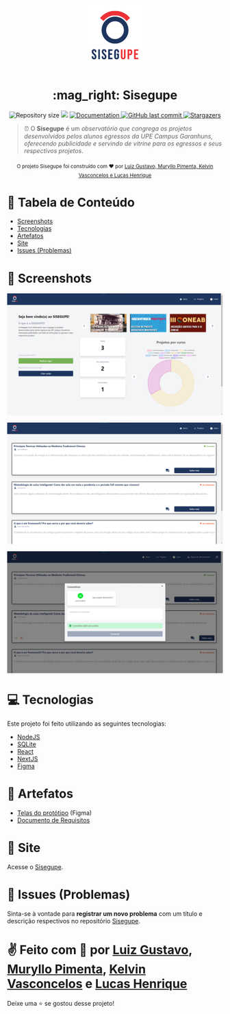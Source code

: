<p align="center">
   <img src="./.github/logo-upe.png" width="150"/>
</p>

<h1 align="center"> :mag_right: Sisegupe </h1>

<p align="center">
  <img alt="Repository size" src="https://img.shields.io/github/repo-size/MurylloEx/Sisegupe?color=0853c4">

  <img src="https://img.shields.io/badge/version-1.0.0-0853c4.svg?cacheSeconds=2592000" />
  <a href="https://github.com/MurylloEx/Sisegupe/#readme">
    <img alt="Documentation" src="https://img.shields.io/badge/documentation-yes-0853c4.svg" target="_blank" />
  </a>
   <a href="https://github.com/MurylloEx/Sisegupe/commits/master">
      <img alt="GitHub last commit" src="https://img.shields.io/github/last-commit/MurylloEx/Sisegupe?color=0853c4">
  </a>
   <a href="https://github.com/MurylloEx/Sisegupe/stargazers">
      <img alt="Stargazers" src="https://img.shields.io/github/stars/MurylloEx/Sisegupe?color=0853c4&logo=github">
   </a>
</p>

> ⏰ O **Sisegupe** é um _observatório que congrega os projetos desenvolvidos pelos alunos egressos da UPE Campus Garanhuns, oferecendo publicidade e servindo de vitrine para os egressos e seus respectivos projetos_.

<div align="center">
  <sub>O projeto Sisegupe foi construído com ❤︎ por
    <a href="https://github.com/tonicprism">Luiz Gustavo, </a>
    <a href="https://github.com/MurylloEx">Muryllo Pimenta, </a>
    <a href="https://github.com/KelvinVasconcelos">Kelvin Vasconcelos </a>
    <a href="https://github.com/Wolf-gangSE">e Lucas Henrique</a>
  </sub>
</div>

# :pushpin: Tabela de Conteúdo

- [Screenshots](#camera_flash-screenshots)
- [Tecnologias](#computer-technologies)
- [Artefatos](#monocle_face-artefatos)
- [Site](#construction_worker-how-to-run)
- [Issues (Problemas)](#bug-issues)

# 📸 Screenshots

<p align="center">
   <img src="./.github/screenshots/home-1.png" />
</p>

<p align="center">
   <img src="./.github/screenshots/projects-1.png" />
</p>
<p align="center">
   <img src="./.github/screenshots/projects-2.png" />
</p>

# :computer: Tecnologias

Este projeto foi feito utilizando as seguintes tecnologias:

- [NodeJS](https://nodejs.org/pt-br/)
- [SQLite](https://www.sqlite.org/index.html)
- [React](https://pt-br.reactjs.org/)
- [NextJS](https://nextjs.org/)
- [Figma](https://www.figma.com/)

# 🧐 Artefatos

- [Telas do protótipo](https://www.figma.com/file/9sv1E3Ni1IEJbIUGKpKptb/ACE-IV?node-id=0%3A1) (Figma)
- [Documento de Requisitos](https://docs.google.com/document/d/1qIx8YwccQ5LlimZONoryeNX2JD2nnLVM/edit?usp=sharing&ouid=105969994372846157930&rtpof=true&sd=true)

# :construction_worker: Site

Acesse o [Sisegupe]().

# :bug: Issues (Problemas)

Sinta-se à vontade para **registrar um novo problema** com um título e descrição respectivos no repositório [Sisegupe](https://github.com/MurylloEx/Sisegupe/issues).

# ✌ Feito com 💙 por [Luiz Gustavo](https://github.com/tonicprism/), [Muryllo Pimenta](https://github.com/MurylloEx), [Kelvin Vasconcelos](https://github.com/KelvinVasconcelos) e [Lucas Henrique](https://github.com/Wolf-gangSE)

Deixe uma ⭐️ se gostou desse projeto!
